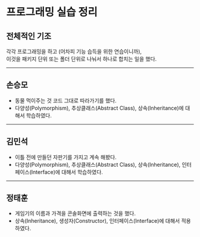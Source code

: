 # 프로그래밍 실습 정리

## 전체적인 기조
각각 프로그래밍을 하고 (어차피 기능 습득을 위한 연습이니까),  
이것을 패키지 단위 또는 폴더 단위로 나눠서 하나로 합치는 일을 했다.  

---

## 손승모
- 동물 먹이주는 것 코드 그대로 따라가기를 했다.  
- 다양성(Polymorphism), 추상클래스(Abstract Class), 상속(Inheritance)에 대해서 학습하였다.  

---

## 김민석
- 이틀 전에 만들던 자판기를 가지고 계속 해봤다.  
- 다양성(Polymorphism), 추상클래스(Abstract Class), 상속(Inheritance), 인터페이스(Interface)에 대해서 학습하였다.  

---

## 정태훈
- 게임기의 이름과 가격을 콘솔화면에 출력하는 것을 했다.  
- 상속(Inheritance), 생성자(Constructor), 인터페이스(Interface)에 대해서 적용하였다.  
